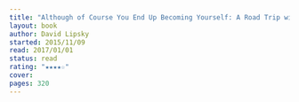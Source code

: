 ```yaml
---
title: "Although of Course You End Up Becoming Yourself: A Road Trip with David Foster Wallace"
layout: book
author: David Lipsky
started: 2015/11/09
read: 2017/01/01
status: read
rating: "★★★★☆"
cover: 
pages: 320
---
```

